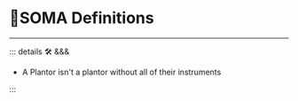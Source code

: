# 🔷<soma>SOMA Definitions</soma>

---

<!-- =================================================== -->
<!-- =================================================== -->
<!-- =================================================== -->
<!-- =================================================== -->
<!-- =================================================== -->
::: details 🛠 <dev>&&&</dev>

- A Plantor isn't a plantor without all of their instruments

:::
